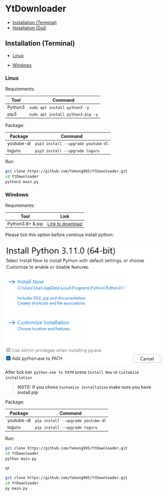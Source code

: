 # YtDownloader

- [Installation (Terminal)](#Installation (Terminal))
- [Installation (Gui)](#Installation (Gui))

## Installation (Terminal)

- [Linux](#Linux)

- [Windows](#Windows)

### Linux

Requirements:

| Tool    | Command                           |
| ------- | --------------------------------- |
| Python3 | `sudo apt install python3 -y`     |
| pip3    | `sudo apt install python3-pip -y` |

Package:

| Package    | Command |
| ---------- | --------------- |
| youtube-dl | `pip3 install --upgrade youtube-dl` |
| loguru     | `pip3 install --upgrade loguru` |

Run:

```bash
git clone https://github.com/Yekong995/YtDownloader.git
cd YtDownloader
python3 main.py
```

### Windows

Requirements:

| Tool             | Link                                                  |
| ---------------- | ----------------------------------------------------- |
| Python3.8+ & pip | [Link to download](https://www.python.org/downloads/) |

Please tick this option before continue install python:

![install_option](Image/py_install.png)

After tick `Add python.exe to PATH` press `Install Now` or `Customize installation`

> **NOTE: If you chose `Customize installation` make sure you have install pip**

Package:

| Package    | Command                            |
| ---------- | ---------------------------------- |
| youtube-dl | `pip install --upgrade youtube-dl` |
| loguru     | `pip install --upgrade loguru`     |

Run:

```bash
git clone https://github.com/Yekong995/YtDownloader.git
cd YtDownloader
python main.py
```

or

```bash
git clone https://github.com/Yekong995/YtDownloader.git
cd YtDownloader
py main.py
```




